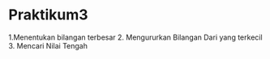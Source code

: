 # Praktikum3
1.Menentukan bilangan terbesar
2. Mengururkan Bilangan Dari yang terkecil
3. Mencari Nilai Tengah
